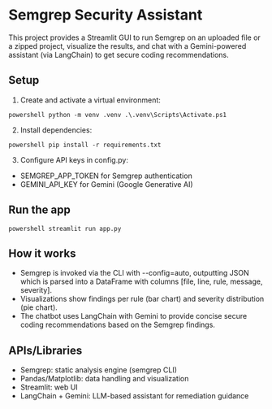 ﻿# Semgrep Security Assistant

This project provides a Streamlit GUI to run Semgrep on an uploaded file or a zipped project, visualize the results, and chat with a Gemini-powered assistant (via LangChain) to get secure coding recommendations.

## Setup

1. Create and activate a virtual environment:

`powershell
python -m venv .venv
.\.venv\Scripts\Activate.ps1
`

2. Install dependencies:

`powershell
pip install -r requirements.txt
`

3. Configure API keys in config.py:

- SEMGREP_APP_TOKEN for Semgrep authentication
- GEMINI_API_KEY for Gemini (Google Generative AI)

## Run the app

`powershell
streamlit run app.py
`

## How it works

- Semgrep is invoked via the CLI with --config=auto, outputting JSON which is parsed into a DataFrame with columns [file, line, rule, message, severity].
- Visualizations show findings per rule (bar chart) and severity distribution (pie chart).
- The chatbot uses LangChain with Gemini to provide concise secure coding recommendations based on the Semgrep findings.

## APIs/Libraries

- Semgrep: static analysis engine (semgrep CLI)
- Pandas/Matplotlib: data handling and visualization
- Streamlit: web UI
- LangChain + Gemini: LLM-based assistant for remediation guidance
